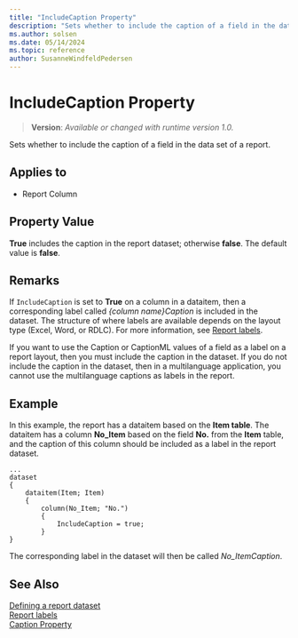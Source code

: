 ```yaml
---
title: "IncludeCaption Property"
description: "Sets whether to include the caption of a field in the data set of a report."
ms.author: solsen
ms.date: 05/14/2024
ms.topic: reference
author: SusanneWindfeldPedersen
---
```

[//]: # (START>DO_NOT_EDIT)
[//]: # (IMPORTANT:Do not edit any of the content between here and the END>DO_NOT_EDIT.)
[//]: # (Any modifications should be made in the .xml files in the ModernDev repo.)
# IncludeCaption Property
> **Version**: _Available or changed with runtime version 1.0._

Sets whether to include the caption of a field in the data set of a report.

## Applies to
-   Report Column

[//]: # (IMPORTANT: END>DO_NOT_EDIT)


## Property Value  

**True** includes the caption in the report dataset; otherwise **false**. The default value is **false**.  

## Remarks  

If `IncludeCaption` is set to **True** on a column in a dataitem, then a corresponding label called 
*{column name}Caption* is included in the dataset. The structure of where labels are available depends on the layout type (Excel, Word, or RDLC). For more information, see [Report labels](../devenv-report-object.md#report-labels).

If you want to use the Caption or CaptionML values of a field as a label on a report layout, then you must include the caption in the dataset. If you do not include the caption in the dataset, then in a multilanguage application, you cannot use the multilanguage captions as labels in the report.  

## Example

In this example, the report has a dataitem based on the **Item table**. The dataitem has a column **No_Item** based on the field **No.** from the **Item** table, and the caption of this column should be included as a label in the report dataset.

```AL
...
dataset
{
    dataitem(Item; Item)
    {
        column(No_Item; "No.")
        {
            IncludeCaption = true;
        }
}
```

The corresponding label in the dataset will then be called *No_ItemCaption*.

## See Also  

[Defining a report dataset](../devenv-report-dataset.md)   
[Report labels](../devenv-report-object.md#report-labels)  
[Caption Property](devenv-caption-property.md)  
